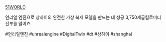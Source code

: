 
[51WORLD](https://www.51vr.com.au/) 

언리얼 엔진으로 상하이의 완전한 가상 복제 모델을 만드는 데 성공 
3,750제곱킬로미터 전부를 말이죠.


#언리얼엔진 #unrealengine #DigitalTwin #dt #상하이 #shanghai